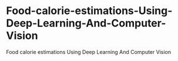 # Food-calorie-estimations-Using-Deep-Learning-And-Computer-Vision
Food calorie estimations Using Deep Learning And  Computer Vision
